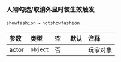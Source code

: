 ### 人物勾选/取消外显时装生效触发

`showfashion` ~ `notshowfashion`

| 参数  | 类型     | 空   | 默认 | 注释     |
| :---- | :------- | :--- | :--- | :------- |
| actor | `object` | 否   |      | 玩家对象 |

